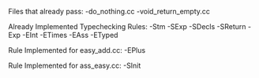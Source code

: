 Files that already pass:
-do_nothing.cc
-void_return_empty.cc

Already Implemented Typechecking Rules:
-Stm
  -SExp
  -SDecls
  -SReturn
-Exp
  -EInt
  -ETimes
  -EAss
  -ETyped

Rule Implemented for easy_add.cc:
-EPlus

Rule Implemented for ass_easy.cc:
-SInit
